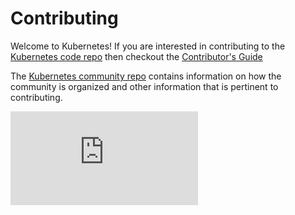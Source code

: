 # Contributing

Welcome to Kubernetes! If you are interested in contributing to the [Kubernetes code repo](README.md) then checkout the [Contributor's Guide](https://git.k8s.io/community/contributors/guide/)

The [Kubernetes community repo](https://github.com/kubernetes/community) contains information on how the community is organized and other information that is pertinent to contributing.

[![Analytics](https://kubernetes-site.appspot.com/UA-36037335-10/GitHub/CONTRIBUTING.md?pixel)]()

